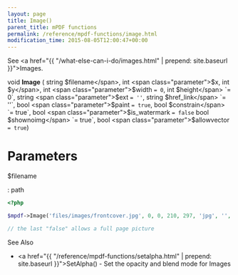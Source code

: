 ```yaml
---
layout: page
title: Image()
parent_title: mPDF functions
permalink: /reference/mpdf-functions/image.html
modification_time: 2015-08-05T12:00:47+00:00
---
```


See <a href="{{ "/what-else-can-i-do/images.html" | prepend: site.baseurl }}">Images</a>.

void **Image** (
string <span class="parameter">$filename</span>, 
int <span class="parameter">$x</span>, 
int <span class="parameter">$y</span>, 
int <span class="parameter">$width</span> `= 0`, 
int <span class="parameter">$height</span> `= 0`, 
string <span class="parameter">$ext</span> `= ''`, 
string <span class="parameter">$href_link</span> `= ''`, 
bool <span class="parameter">$paint</span> `= true`, 
bool <span class="parameter">$constrain</span> `= true`, 
bool <span class="parameter">$is_watermark</span> `= false`
bool <span class="parameter">$shownoimg</span> `= true`, 
bool <span class="parameter">$allowvector</span> `= true`)




# Parameters

<span class="parameter">$filename</span> 

: path



```php
<?php

$mpdf->Image('files/images/frontcover.jpg', 0, 0, 210, 297, 'jpg', '', true, false);

// the last "false" allows a full page picture

```

See Also

* <a href="{{ "/reference/mpdf-functions/setalpha.html" | prepend: site.baseurl }}">SetAlpha()</a> - Set the opacity and blend mode for Images

